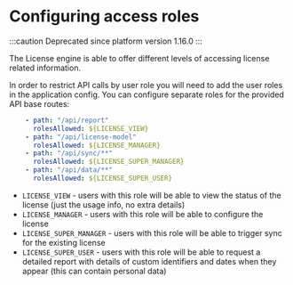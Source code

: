 # Configuring access roles

:::caution
Deprecated since platform version 1.16.0
:::

The License engine is able to offer different levels of accessing license  related information.

In order to restrict API calls by user role you will need to add the user roles in the application config. You can configure separate roles for the provided API base routes:

```yaml
    - path: "/api/report"
      rolesAllowed: ${LICENSE_VIEW}
    - path: "/api/license-model"
      rolesAllowed: ${LICENSE_MANAGER}
    - path: "/api/sync/**"
      rolesAllowed: ${LICENSE_SUPER_MANAGER}
    - path: "/api/data/**"
      rolesAllowed: ${LICENSE_SUPER_USER}
```

* `LICENSE_VIEW` - users with this role will be able to view the status of the license (just the usage info, no extra details)
* `LICENSE_MANAGER` - users with this role will be able to configure the license
* `LICENSE_SUPER_MANAGER` - users with this role will be able to trigger sync for the existing license
* `LICENSE_SUPER_USER` - users with this role will be able to request a detailed report with details of custom identifiers and dates when they appear (this can contain personal data)
